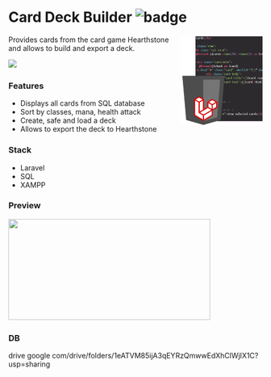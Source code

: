 # Card Deck Builder ![badge]

<img src="x_github/dbuilder.png" align="right"
     title="imgage slider" width="163" height="178">

Provides cards from the card game Hearthstone and allows to build and export a deck.

[badge]: https://img.shields.io/badge/status-stable-green.svg
![](x_github/preview.gif)

### Features

- Displays all cards from SQL database
- Sort by classes, mana, health attack
- Create, safe and load a deck
- Allows to export the deck to Hearthstone

### Stack
- Laravel
- SQL
- XAMPP

### Preview
<img src="https://i.imgur.com/sH5E2re.jpg" width="400" height="200">

### DB
drive google com/drive/folders/1eATVM85ijA3qEYRzQmwwEdXhClWjIX1C?usp=sharing
